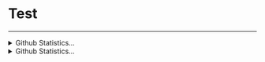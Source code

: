 # Test
<hr>
<details>
  <summary>Github Statistics...</summary>
    <p allign="center">
      <img src="https://github-readme-stats.vercel.app/api?username=NortonV&theme=dark" allign = "center">
    </p>
</details>
<details>
  <summary>Github Statistics...</summary>
    <p allign="center">
      <img src="https://wakatime.com/share/@b378d2d4-52d5-4f37-bf7f-f9b557a02c75/f3354a9f-4ea5-4d7a-bcbd-ae11282c61e7.svg" style="width:500px;">
    </p>
</details>


  
